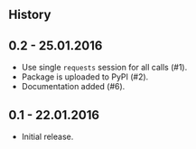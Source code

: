 History
-------

0.2 - 25.01.2016
---------

* Use single `requests` session for all calls (#1).
* Package is uploaded to PyPI (#2).
* Documentation added (#6).

0.1 - 22.01.2016
----------------

* Initial release.
